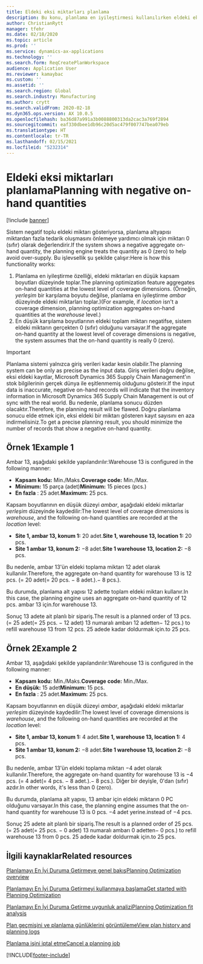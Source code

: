 ```yaml
---
title: Eldeki eksi miktarları planlama
description: Bu konu, planlama en iyileştirmesi kullanılırken eldeki eksi stokun nasıl işlendiğini açıklar.
author: ChristianRytt
manager: tfehr
ms.date: 02/18/2020
ms.topic: article
ms.prod: ''
ms.service: dynamics-ax-applications
ms.technology: ''
ms.search.form: ReqCreatePlanWorkspace
audience: Application User
ms.reviewer: kamaybac
ms.custom: ''
ms.assetid: ''
ms.search.region: Global
ms.search.industry: Manufacturing
ms.author: crytt
ms.search.validFrom: 2020-02-18
ms.dyn365.ops.version: AX 10.0.5
ms.openlocfilehash: ba36d87a991a3b0088800313da2cac3a769f2894
ms.sourcegitcommit: eaf330dbee1db96c20d5ac479f007747bea079eb
ms.translationtype: HT
ms.contentlocale: tr-TR
ms.lasthandoff: 02/15/2021
ms.locfileid: "5232314"
---
```

# <a name="planning-with-negative-on-hand-quantities"></a><span data-ttu-id="e3f95-103">Eldeki eksi miktarları planlama</span><span class="sxs-lookup"><span data-stu-id="e3f95-103">Planning with negative on-hand quantities</span></span>

[!include [banner](../../includes/banner.md)]

<span data-ttu-id="e3f95-104">Sistem negatif toplu eldeki miktarı gösteriyorsa, planlama altyapısı miktardan fazla tedarik oluşmasını önlemeye yardımcı olmak için miktarı 0 (sıfır) olarak değerlendirir.</span><span class="sxs-lookup"><span data-stu-id="e3f95-104">If the system shows a negative aggregate on-hand quantity, the planning engine treats the quantity as 0 (zero) to help avoid over-supply.</span></span> <span data-ttu-id="e3f95-105">Bu işlevsellik şu şekilde çalışır:</span><span class="sxs-lookup"><span data-stu-id="e3f95-105">Here is how this functionality works:</span></span>

1. <span data-ttu-id="e3f95-106">Planlama en iyileştirme özelliği, eldeki miktarları en düşük kapsam boyutları düzeyinde toplar.</span><span class="sxs-lookup"><span data-stu-id="e3f95-106">The planning optimization feature aggregates on-hand quantities at the lowest level of coverage dimensions.</span></span> <span data-ttu-id="e3f95-107">(Örneğin, *yerleşim* bir karşılama boyutu değilse, planlama en iyileştirme *ambar* düzeyinde eldeki miktarları toplar.)</span><span class="sxs-lookup"><span data-stu-id="e3f95-107">(For example, if *location* isn't a coverage dimension, planning optimization aggregates on-hand quantities at the *warehouse* level.)</span></span>
1. <span data-ttu-id="e3f95-108">En düşük karşılama boyutlarının eldeki toplam miktarı negatifse, sistem eldeki miktarın gerçekten 0 (sıfır) olduğunu varsayar.</span><span class="sxs-lookup"><span data-stu-id="e3f95-108">If the aggregate on-hand quantity at the lowest level of coverage dimensions is negative, the system assumes that the on-hand quantity is really 0 (zero).</span></span>

> [!IMPORTANT]
> <span data-ttu-id="e3f95-109">Planlama sistemi yalnızca giriş verileri kadar kesin olabilir.</span><span class="sxs-lookup"><span data-stu-id="e3f95-109">The planning system can be only as precise as the input data.</span></span> <span data-ttu-id="e3f95-110">Giriş verileri doğru değilse, eksi eldeki kayıtlar, Microsoft Dynamics 365 Supply Chain Management'ın stok bilgilerinin gerçek dünya ile eşitlenmemiş olduğunu gösterir.</span><span class="sxs-lookup"><span data-stu-id="e3f95-110">If the input data is inaccurate, negative on-hand records will indicate that the inventory information in Microsoft Dynamics 365 Supply Chain Management is out of sync with the real world.</span></span> <span data-ttu-id="e3f95-111">Bu nedenle, planlama sonucu düzden olacaktır.</span><span class="sxs-lookup"><span data-stu-id="e3f95-111">Therefore, the planning result will be flawed.</span></span> <span data-ttu-id="e3f95-112">Doğru planlama sonucu elde etmek için, eksi eldeki bir miktarı gösteren kayıt sayısını en aza indirmelisiniz.</span><span class="sxs-lookup"><span data-stu-id="e3f95-112">To get a precise planning result, you should minimize the number of records that show a negative on-hand quantity.</span></span>

## <a name="example-1"></a><span data-ttu-id="e3f95-113">Örnek 1</span><span class="sxs-lookup"><span data-stu-id="e3f95-113">Example 1</span></span>

<span data-ttu-id="e3f95-114">Ambar 13, aşağıdaki şekilde yapılandırılır:</span><span class="sxs-lookup"><span data-stu-id="e3f95-114">Warehouse 13 is configured in the following manner:</span></span>

- <span data-ttu-id="e3f95-115">**Kapsam kodu:** Min./Maks.</span><span class="sxs-lookup"><span data-stu-id="e3f95-115">**Coverage code:** Min./Max.</span></span>
- <span data-ttu-id="e3f95-116">**Minimum:** 15 parça (adet)</span><span class="sxs-lookup"><span data-stu-id="e3f95-116">**Minimum:** 15 pieces (pcs.)</span></span>
- <span data-ttu-id="e3f95-117">**En fazla** : 25 adet.</span><span class="sxs-lookup"><span data-stu-id="e3f95-117">**Maximum:** 25 pcs.</span></span>

<span data-ttu-id="e3f95-118">Kapsam boyutlarının en düşük düzeyi *ambar*, aşağıdaki eldeki miktarlar *yerleşim* düzeyinde kaydedilir:</span><span class="sxs-lookup"><span data-stu-id="e3f95-118">The lowest level of coverage dimensions is *warehouse*, and the following on-hand quantities are recorded at the *location* level:</span></span>

- <span data-ttu-id="e3f95-119">**Site 1, ambar 13, konum 1:** 20 adet.</span><span class="sxs-lookup"><span data-stu-id="e3f95-119">**Site 1, warehouse 13, location 1:** 20 pcs.</span></span>
- <span data-ttu-id="e3f95-120">**Site 1 ambar 13, konum 2:** &minus;8 adet.</span><span class="sxs-lookup"><span data-stu-id="e3f95-120">**Site 1 warehouse 13, location 2:** &minus;8 pcs.</span></span>

<span data-ttu-id="e3f95-121">Bu nedenle, ambar 13'ün eldeki toplama miktarı 12 adet olarak kullanılır.</span><span class="sxs-lookup"><span data-stu-id="e3f95-121">Therefore, the aggregate on-hand quantity for warehouse 13 is 12 pcs.</span></span> <span data-ttu-id="e3f95-122">(= 20 adet</span><span class="sxs-lookup"><span data-stu-id="e3f95-122">(= 20 pcs.</span></span> <span data-ttu-id="e3f95-123">&minus; 8 adet.).</span><span class="sxs-lookup"><span data-stu-id="e3f95-123">&minus; 8 pcs.).</span></span>

<span data-ttu-id="e3f95-124">Bu durumda, planlama alt yapısı 12 adette toplam eldeki miktarı kullanır.</span><span class="sxs-lookup"><span data-stu-id="e3f95-124">In this case, the planning engine uses an aggregate on-hand quantity of 12 pcs.</span></span> <span data-ttu-id="e3f95-125">ambar 13 için.</span><span class="sxs-lookup"><span data-stu-id="e3f95-125">for warehouse 13.</span></span>

<span data-ttu-id="e3f95-126">Sonuç 13 adete ait planlı bir sipariş.</span><span class="sxs-lookup"><span data-stu-id="e3f95-126">The result is a planned order of 13 pcs.</span></span> <span data-ttu-id="e3f95-127">(= 25 adet</span><span class="sxs-lookup"><span data-stu-id="e3f95-127">(= 25 pcs.</span></span> <span data-ttu-id="e3f95-128">&minus; 12 adet) 13 numaralı ambarı 12 adetten</span><span class="sxs-lookup"><span data-stu-id="e3f95-128">&minus; 12 pcs.) to refill warehouse 13 from 12 pcs.</span></span> <span data-ttu-id="e3f95-129">25 adede kadar doldurmak için.</span><span class="sxs-lookup"><span data-stu-id="e3f95-129">to 25 pcs.</span></span>

## <a name="example-2"></a><span data-ttu-id="e3f95-130">Örnek 2</span><span class="sxs-lookup"><span data-stu-id="e3f95-130">Example 2</span></span>

<span data-ttu-id="e3f95-131">Ambar 13, aşağıdaki şekilde yapılandırılır:</span><span class="sxs-lookup"><span data-stu-id="e3f95-131">Warehouse 13 is configured in the following manner:</span></span>

- <span data-ttu-id="e3f95-132">**Kapsam kodu:** Min./Maks.</span><span class="sxs-lookup"><span data-stu-id="e3f95-132">**Coverage code:** Min./Max.</span></span>
- <span data-ttu-id="e3f95-133">**En düşük:** 15 adet</span><span class="sxs-lookup"><span data-stu-id="e3f95-133">**Minimum:** 15 pcs.</span></span>
- <span data-ttu-id="e3f95-134">**En fazla** : 25 adet.</span><span class="sxs-lookup"><span data-stu-id="e3f95-134">**Maximum:** 25 pcs.</span></span>

<span data-ttu-id="e3f95-135">Kapsam boyutlarının en düşük düzeyi *ambar*, aşağıdaki eldeki miktarlar *yerleşim* düzeyinde kaydedilir:</span><span class="sxs-lookup"><span data-stu-id="e3f95-135">The lowest level of coverage dimensions is *warehouse*, and the following on-hand quantities are recorded at the *location* level:</span></span>

- <span data-ttu-id="e3f95-136">**Site 1, ambar 13, konum 1:** 4 adet.</span><span class="sxs-lookup"><span data-stu-id="e3f95-136">**Site 1, warehouse 13, location 1:** 4 pcs.</span></span>
- <span data-ttu-id="e3f95-137">**Site 1 ambar 13, konum 2:** &minus;8 adet.</span><span class="sxs-lookup"><span data-stu-id="e3f95-137">**Site 1 warehouse 13, location 2:** &minus;8 pcs.</span></span>

<span data-ttu-id="e3f95-138">Bu nedenle, ambar 13'ün eldeki toplama miktarı &minus;4 adet olarak kullanılır.</span><span class="sxs-lookup"><span data-stu-id="e3f95-138">Therefore, the aggregate on-hand quantity for warehouse 13 is &minus;4 pcs.</span></span> <span data-ttu-id="e3f95-139">(= 4 adet</span><span class="sxs-lookup"><span data-stu-id="e3f95-139">(= 4 pcs.</span></span> <span data-ttu-id="e3f95-140">&minus; 8 adet.).</span><span class="sxs-lookup"><span data-stu-id="e3f95-140">&minus; 8 pcs.).</span></span> <span data-ttu-id="e3f95-141">Diğer bir deyişle, 0'dan (sıfır) azdır.</span><span class="sxs-lookup"><span data-stu-id="e3f95-141">In other words, it's less than 0 (zero).</span></span>

<span data-ttu-id="e3f95-142">Bu durumda, planlama alt yapısı, 13 ambar için eldeki miktarın 0 PC olduğunu varsayar.</span><span class="sxs-lookup"><span data-stu-id="e3f95-142">In this case, the planning engine assumes that the on-hand quantity for warehouse 13 is 0 pcs.</span></span> <span data-ttu-id="e3f95-143">&minus;4 adet yerine.</span><span class="sxs-lookup"><span data-stu-id="e3f95-143">instead of &minus;4 pcs.</span></span>

<span data-ttu-id="e3f95-144">Sonuç 25 adete ait planlı bir sipariş.</span><span class="sxs-lookup"><span data-stu-id="e3f95-144">The result is a planned order of 25 pcs.</span></span> <span data-ttu-id="e3f95-145">(= 25 adet</span><span class="sxs-lookup"><span data-stu-id="e3f95-145">(= 25 pcs.</span></span> <span data-ttu-id="e3f95-146">&minus; 0 adet) 13 numaralı ambarı 0 adetten</span><span class="sxs-lookup"><span data-stu-id="e3f95-146">&minus; 0 pcs.) to refill warehouse 13 from 0 pcs.</span></span> <span data-ttu-id="e3f95-147">25 adede kadar doldurmak için.</span><span class="sxs-lookup"><span data-stu-id="e3f95-147">to 25 pcs.</span></span>

## <a name="related-resources"></a><span data-ttu-id="e3f95-148">İlgili kaynaklar</span><span class="sxs-lookup"><span data-stu-id="e3f95-148">Related resources</span></span>

[<span data-ttu-id="e3f95-149">Planlamayı En İyi Duruma Getirmeye genel bakış</span><span class="sxs-lookup"><span data-stu-id="e3f95-149">Planning Optimization overview</span></span>](planning-optimization-overview.md)

[<span data-ttu-id="e3f95-150">Planlamayı En İyi Duruma Getirmeyi kullanmaya başlama</span><span class="sxs-lookup"><span data-stu-id="e3f95-150">Get started with Planning Optimization</span></span>](get-started.md)

[<span data-ttu-id="e3f95-151">Planlamayı En İyi Duruma Getirme uygunluk analizi</span><span class="sxs-lookup"><span data-stu-id="e3f95-151">Planning Optimization fit analysis</span></span>](planning-optimization-fit-analysis.md)

[<span data-ttu-id="e3f95-152">Plan geçmişini ve planlama günlüklerini görüntüleme</span><span class="sxs-lookup"><span data-stu-id="e3f95-152">View plan history and planning logs</span></span>](plan-history-logs.md)

[<span data-ttu-id="e3f95-153">Planlama işini iptal etme</span><span class="sxs-lookup"><span data-stu-id="e3f95-153">Cancel a planning job</span></span>](cancel-planning-job.md)


[!INCLUDE[footer-include](../../../includes/footer-banner.md)]